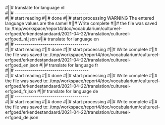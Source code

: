 #||# translate for language nl  
#||# -------------------------------------  
#||# start reading
#||# done
#||# start processing
WARNING The entered language values are the same!
#||# Write complete
#||# the file was saved to: /tmp/workspace/report4/doc/vocabularium/cultureel-erfgoed/erkendestandaard/2021-04-22/translation/cultureel-erfgoed_nl.json
#||# translate for language en  
#||# -------------------------------------  
#||# start reading
#||# done
#||# start processing
#||# Write complete
#||# the file was saved to: /tmp/workspace/report4/doc/vocabularium/cultureel-erfgoed/erkendestandaard/2021-04-22/translation/cultureel-erfgoed_en.json
#||# translate for language fr  
#||# -------------------------------------  
#||# start reading
#||# done
#||# start processing
#||# Write complete
#||# the file was saved to: /tmp/workspace/report4/doc/vocabularium/cultureel-erfgoed/erkendestandaard/2021-04-22/translation/cultureel-erfgoed_fr.json
#||# translate for language de  
#||# -------------------------------------  
#||# start reading
#||# done
#||# start processing
#||# Write complete
#||# the file was saved to: /tmp/workspace/report4/doc/vocabularium/cultureel-erfgoed/erkendestandaard/2021-04-22/translation/cultureel-erfgoed_de.json
